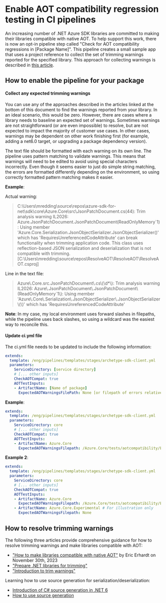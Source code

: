 # Enable AOT compatibility regression testing in CI pipelines
An increasing number of .NET Azure SDK libraries are committed to making their libraries compatible with native AOT. To help support this work, there is now an opt-in pipeline step called "Check for AOT compatibility regressions in \[Package Name\]". This pipeline creates a small sample app that uses a project reference to collect the set of trimming warnings reported for the specified library. This approach for collecting warnings is described in [this article](https://learn.microsoft.com/dotnet/core/deploying/trimming/prepare-libraries-for-trimming?pivots=dotnet-8-0#show-all-warnings-with-test-app).

## How to enable the pipeline for your package
#### Collect any expected trimming warnings

You can use any of the approaches described in the articles linked at the bottom of this document to find the warnings reported from your library. In an ideal scenario, this would be zero. However, there are cases where a library needs to baseline an expected set of warnings. Sometimes warnings are not straightforward \(or are even impossible\) to resolve, but are not expected to impact the majority of customer use cases. In other cases, warnings may be dependent on other work finishing first (for example, adding a net6.0 target, or upgrading a package dependency version).

The text file should be formatted with each warning on its own line. The pipeline uses pattern matching to validate warnings. This means that warnings will need to be edited to avoid using special characters incorrectly. Even though it seems easier to just do simple string matching, the errors are formatted differently depending on the environment, so using correctly formatted pattern matching makes it easier.

**Example**:

Actual warning:
> C:\Users\mredding\source\repos\azure-sdk-for-net\sdk\core\Azure.Core\src\JsonPatchDocument.cs(44): Trim analysis warning IL2026: Azure.JsonPatchDocument.JsonPatchDocument(ReadOnlyMemory`1<Byte>): Using member 'Azure.Core.Serialization.JsonObjectSerializer.JsonObjectSerializer()' which has 'RequiresUnreferencedCodeAttribute' can break functionality when trimming application code. This class uses reflection-based JSON serialization and deserialization that is not compatible with trimming. [C:\Users\mredding\source\repos\ResolveAOT\ResolveAOT\ResolveAOT.csproj]

Line in the text file:
> Azure\\.Core.src.JsonPatchDocument\\.cs\\(\\d*\\): Trim analysis warning IL2026: Azure\\.JsonPatchDocument\\.JsonPatchDocument\\(ReadOnlyMemory`1<Byte>\\): Using member 'Azure\\.Core\\.Serialization\\.JsonObjectSerializer\\.JsonObjectSerializer\\(\\)' which has 'RequiresUnreferencedCodeAttribute'

**Note**: In my case, my local environment uses forward slashes in filepaths, while the pipeline uses back slashes, so using a wildcard was the easiest way to reconcile this.

#### Update ci.yml file

The ci.yml file needs to be updated to include the following information:
```yml
extends:
  template: /eng/pipelines/templates/stages/archetype-sdk-client.yml
  parameters:
    ServiceDirectory: [service directory]
    # [... other inputs]
    CheckAOTCompat: true
    AOTTestInputs:
    - ArtifactName: [Name of package]
      ExpectedAOTWarningsFilePath: None [or filepath of errors relative to the service directory]
```

**Example**:
```yml
extends:
  template: /eng/pipelines/templates/stages/archetype-sdk-client.yml
  parameters:
    ServiceDirectory: core
    # [... other inputs]
    CheckAOTCompat: true
    AOTTestInputs:
    - ArtifactName: Azure.Core
      ExpectedAOTWarningsFilepath: /Azure.Core/tests/aotcompatibility/ExpectedAotWarnings.txt
```
**Example 2**:
```yml
extends:
  template: /eng/pipelines/templates/stages/archetype-sdk-client.yml
  parameters:
    ServiceDirectory: core
    # [... other inputs]
    CheckAOTCompat: true
    AOTTestInputs:
    - ArtifactName: Azure.Core
      ExpectedAOTWarningsFilepath: /Azure.Core/tests/aotcompatibility/ExpectedAotWarnings.txt
    - ArtifactName: Azure.Core.Experimental # For illustration only
      ExpectedAOTWarningsFilepath: None
```

## How to resolve trimming warnings
The following three articles provide comprehensive guidance for how to resolve trimming warnings and make libraries compatible with AOT:
- ["How to make libraries compatible with native AOT"](https://devblogs.microsoft.com/dotnet/creating-aot-compatible-libraries/) by Eric Erhardt on November 30th, 2023
- ["Prepare .NET libraries for trimming"](https://learn.microsoft.com/dotnet/core/deploying/trimming/prepare-libraries-for-trimming)
- ["Introduction to trim warnings"](https://learn.microsoft.com/dotnet/core/deploying/trimming/fixing-warnings)

Learning how to use source generation for serialization/deserialization:
- [Introduction of C# source generation in .NET 6](https://devblogs.microsoft.com/dotnet/try-the-new-system-text-json-source-generator/)
- [How to use source generation](https://learn.microsoft.com/dotnet/standard/serialization/system-text-json/source-generation)
